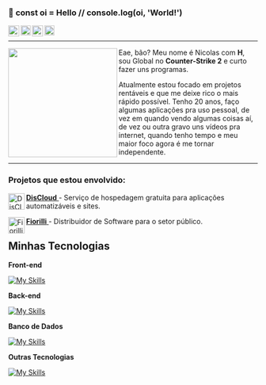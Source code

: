 ### 👋 **const** oi = Hello // console.log(oi, 'World!')

<a target="_blank" href="https://www.youtube.com/nickzin">
  <img align="left" alt="LinkdeIN" width="22px" src="https://logodownload.org/wp-content/uploads/2014/10/youtube-logo-5-2.png" />
</a>
<a target="_blank" style="color: white" href="https://www.instagram.com/nicholas_nasc">
  <img align="left" alt="Instagram" width="20px" src="https://upload.wikimedia.org/wikipedia/commons/thumb/a/a5/Instagram_icon.png/640px-Instagram_icon.png" />
</a>
<a target="_blank" style="color: white" href="https://discord.com/invite/rktxF6hgYg">
  <img align="left" alt="Discord" width="22px" src="https://logodownload.org/wp-content/uploads/2017/11/discord-logo-2-1.png" />
</a>
<a target="_blank" style="color: white" href="mailto:nickolaspessoalnasc@gmail.com">
  <img align="left" alt="Gmail" width="20px" src="https://logodownload.org/wp-content/uploads/2018/03/gmail-logo-16.png" />
</a>

</br>

---
<img align="left" height="220" src="https://ipfs.bluemove.net/uploads/cdn-image/bafybeic4mffprnutkplnr3ohwybvvfbrnq6nddde6qpnhzmacx6ipy6btm-266.png"/>

Eae, bão? Meu nome é Nicolas com **H**, sou Global no **Counter-Strike 2** e curto fazer uns programas.

Atualmente estou focado em projetos rentáveis e que me deixe rico o mais rápido possível. Tenho 20 anos, faço algumas aplicações pra uso pessoal, de vez em quando vendo algumas coisas aí, de vez ou outra gravo uns vídeos pra internet, quando tenho tempo e meu maior foco agora é me tornar independente.

---

### **Projetos que estou envolvido:**
<a target="_blank" href="https://discloud.app/">**DisCloud** 
  <img align="left" alt="DisCloud-Logo" width="33px" src="https://avatars2.githubusercontent.com/u/52298750?s=200&v=4"/>
</a> - Serviço de hospedagem gratuita para aplicações automatizáveis e sites.

<a target="_blank" href="https://fiorilli.com.br/">**Fiorilli** 
  <img align="left" alt="Fiorilli-logo" width="33px" src="https://fiorilli.com.br/wp-content/uploads/2016/07/cropped-logo_512x512-32x32.png"/>
</a> - Distribuidor de Software para o setor público.

## Minhas Tecnologias

**Front-end**

[![My Skills](https://skillicons.dev/icons?i=svelte,react,nextjs,angular,html,css,bootstrap,js,vuejs)](https://nickolas.discloud.app/)

**Back-end**

[![My Skills](https://skillicons.dev/icons?i=php)](https://nickolas.discloud.app/)

**Banco de Dados**

[![My Skills](https://skillicons.dev/icons?i=mongodb,mysql,nosql)](https://nickolas.discloud.app/)

**Outras Tecnologias**

[![My Skills](https://skillicons.dev/icons?i=docker,figma,git,redis,java,python)](https://nickolas.discloud.app/)


